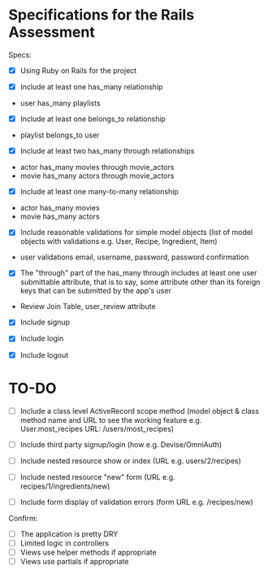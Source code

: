 # Specifications for the Rails Assessment

Specs:
- [x] Using Ruby on Rails for the project

- [x] Include at least one has_many relationship
* user has_many playlists

- [x] Include at least one belongs_to relationship
* playlist belongs_to user

- [x] Include at least two has_many through relationships
* actor has_many movies through movie_actors
* movie has_many actors through movie_actors

- [x] Include at least one many-to-many relationship
* actor has_many movies
* movie has_many actors

- [x] Include reasonable validations for simple model objects (list of model objects with validations e.g. User, Recipe, Ingredient, Item)
* user validations email, username, password, password confirmation

- [x] The "through" part of the has_many through includes at least one user submittable attribute, that is to say, some attribute other than its foreign keys that can be submitted by the app's user
* Review Join Table, user_review attribute

- [x] Include signup
- [x] Include login
- [x] Include logout


# TO-DO

- [ ] Include a class level ActiveRecord scope method (model object & class method name and URL to see the working feature e.g. User.most_recipes URL: /users/most_recipes)

- [ ] Include third party signup/login (how e.g. Devise/OmniAuth)

- [ ] Include nested resource show or index (URL e.g. users/2/recipes)

- [ ] Include nested resource "new" form (URL e.g. recipes/1/ingredients/new)

- [ ] Include form display of validation errors (form URL e.g. /recipes/new)

Confirm:
- [ ] The application is pretty DRY
- [ ] Limited logic in controllers
- [ ] Views use helper methods if appropriate
- [ ] Views use partials if appropriate
